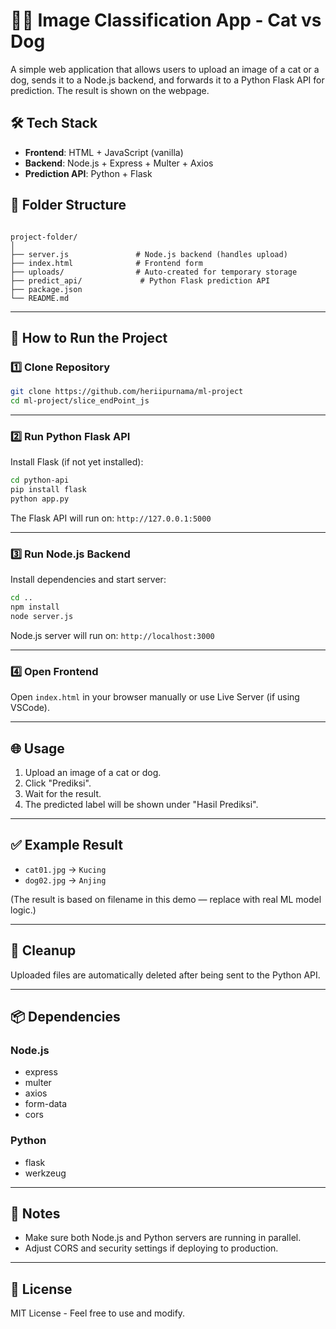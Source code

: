 # 🐶🐱 Image Classification App - Cat vs Dog

A simple web application that allows users to upload an image of a cat or a dog, sends it to a Node.js backend, and forwards it to a Python Flask API for prediction. The result is shown on the webpage.


## 🛠️ Tech Stack

- **Frontend**: HTML + JavaScript (vanilla)
- **Backend**: Node.js + Express + Multer + Axios
- **Prediction API**: Python + Flask

## 📂 Folder Structure

```

project-folder/
│
├── server.js               # Node.js backend (handles upload)
├── index.html              # Frontend form
├── uploads/                # Auto-created for temporary storage
├── predict_api/             # Python Flask prediction API
├── package.json
└── README.md

````

---

## 🚀 How to Run the Project

### 1️⃣ Clone Repository

```bash
git clone https://github.com/heriipurnama/ml-project
cd ml-project/slice_endPoint_js
````

---

### 2️⃣ Run Python Flask API

Install Flask (if not yet installed):

```bash
cd python-api
pip install flask
python app.py
```

The Flask API will run on: `http://127.0.0.1:5000`

---

### 3️⃣ Run Node.js Backend

Install dependencies and start server:

```bash
cd ..
npm install
node server.js
```

Node.js server will run on: `http://localhost:3000`

---

### 4️⃣ Open Frontend

Open `index.html` in your browser manually or use Live Server (if using VSCode).

---

## 🌐 Usage

1. Upload an image of a cat or dog.
2. Click "Prediksi".
3. Wait for the result.
4. The predicted label will be shown under "Hasil Prediksi".

---

## ✅ Example Result

* `cat01.jpg` → `Kucing`
* `dog02.jpg` → `Anjing`

(The result is based on filename in this demo — replace with real ML model logic.)

---

## 🧹 Cleanup

Uploaded files are automatically deleted after being sent to the Python API.

---

## 📦 Dependencies

### Node.js

* express
* multer
* axios
* form-data
* cors

### Python

* flask
* werkzeug

---

## 📌 Notes

* Make sure both Node.js and Python servers are running in parallel.
* Adjust CORS and security settings if deploying to production.

---

## 📃 License

MIT License - Feel free to use and modify.
